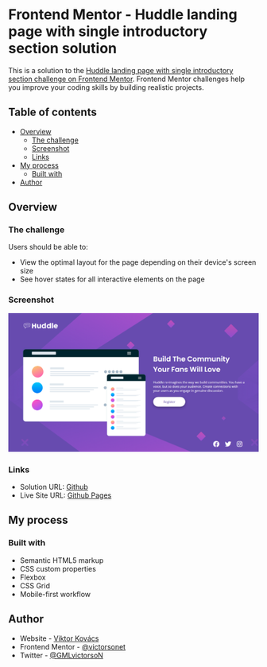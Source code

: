 # Frontend Mentor - Huddle landing page with single introductory section solution

This is a solution to the [Huddle landing page with single introductory section challenge on Frontend Mentor](https://www.frontendmentor.io/challenges/huddle-landing-page-with-a-single-introductory-section-B_2Wvxgi0). Frontend Mentor challenges help you improve your coding skills by building realistic projects. 

## Table of contents

- [Overview](#overview)
  - [The challenge](#the-challenge)
  - [Screenshot](#screenshot)
  - [Links](#links)
- [My process](#my-process)
  - [Built with](#built-with)
- [Author](#author)

## Overview

### The challenge

Users should be able to:

- View the optimal layout for the page depending on their device's screen size
- See hover states for all interactive elements on the page

### Screenshot

![](./images/landingscreenshot.png)

### Links

- Solution URL: [Github](https://github.com/victorsonet/victorsonet.github.io)
- Live Site URL: [Github Pages](https://victorsonet.github.io/)

## My process

### Built with

- Semantic HTML5 markup
- CSS custom properties
- Flexbox
- CSS Grid
- Mobile-first workflow

## Author

- Website - [Viktor Kovács](https://victorsonet.github.io/)
- Frontend Mentor - [@victorsonet](https://www.frontendmentor.io/profile/victorsonet)
- Twitter - [@GMLvictorsoN](https://www.twitter.com/GMLvictorsoN)